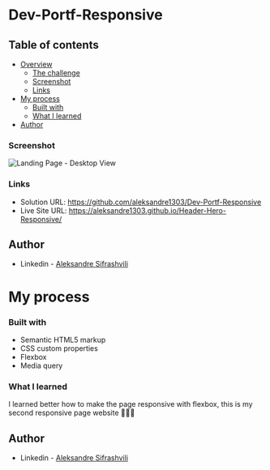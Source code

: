# Dev-Portf-Responsive


## Table of contents

- [Overview](#overview)
  - [The challenge](#the-challenge)
  - [Screenshot](#screenshot)
  - [Links](#links)
- [My process](#my-process)
  - [Built with](#built-with)
  - [What I learned](#what-i-learned)
- [Author](#author)



### Screenshot

![Landing Page - Desktop View](https://user-images.githubusercontent.com/67371847/217096199-334a83c0-334b-4672-a7d3-6cd06480901a.png)



### Links

- Solution URL:  https://github.com/aleksandre1303/Dev-Portf-Responsive
- Live Site URL: https://aleksandre1303.github.io/Header-Hero-Responsive/


## Author

- Linkedin - [Aleksandre Sifrashvili](https://www.linkedin.com/in/aleksandre-sifrashvili-3673a2214/)


# My process

### Built with

- Semantic HTML5 markup
- CSS custom properties
- Flexbox
- Media query


### What I learned

I learned better how to make the page responsive with flexbox, 
this is my second responsive page website 🚀🚀✊


## Author

- Linkedin - [Aleksandre Sifrashvili](https://www.linkedin.com/in/aleksandre-sifrashvili-3673a2214/)
